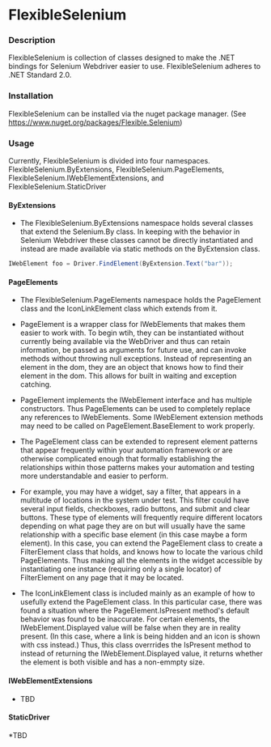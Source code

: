 ﻿# FlexibleSelenium

### Description

FlexibleSelenium is collection of classes designed to make the .NET bindings for Selenium Webdriver easier to use. FlexibleSelenium adheres to .NET Standard 2.0.

### Installation

FlexibleSelenium can be installed via the nuget package manager. (See https://www.nuget.org/packages/Flexible.Selenium)


### Usage

Currently, FlexibleSelenium is divided into four namespaces. FlexibleSelenium.ByExtensions, FlexibleSelenium.PageElements, FlexibleSelenium.IWebElementExtensions, and FlexibleSelenium.StaticDriver

#### ByExtensions

* The FlexibleSelenium.ByExtensions namespace holds several classes that extend the Selenium.By class. In keeping with the behavior in Selenium Webdriver these classes cannot be directly instantiated and instead are made available via static methods on the ByExtension class.
```csharp
IWebElement foo = Driver.FindElement(ByExtension.Text("bar"));
```
#### PageElements

* The FlexibleSelenium.PageElements namespace holds the PageElement class and the IconLinkElement class which extends from it. 

* PageElement is a wrapper class for IWebElements that makes them easier to work with. To begin wtih, they can be instantiated without currently being available via the WebDriver and thus can retain information, be passed as arguments for future use, and can invoke methods without throwing null exceptions. Instead of representing an element in the dom, they are an object that knows how to find their element in the dom. This allows for built in waiting and exception catching. 

* PageElement implements the IWebElement interface and has multiple constructors. Thus PageElements can be used to completely replace any references to IWebElements. Some IWebElement extension methods may need to be called on PageElement.BaseElement to work properly.

* The PageElement class can be extended to represent element patterns that appear frequently within your automation framework or are otherwise complicated enough that formally establishing the relationships within those patterns makes your automation and testing more understandable and easier to perform.

* For example, you may have a widget, say a filter, that appears in a multitude of locations in the system under test. This filter could have several input fields, checkboxes, radio buttons, and submit and clear buttons. These type of elements will frequently require different locators depending on what page they are on but will usually have the same relationship with a specific base element (in this case maybe a form element). In this case, you can extend the PageElement class to create a FilterElement class that holds, and knows how to locate the various child PageElements. Thus making all the elements in the widget accessible by instantiating one instance (requiring only a single locator) of FilterElement on any page that it may be located.

* The IconLinkElement class is included mainly as an example of how to usefully extend the PageElement class. In this particular case, there was found a situation where the  PageElement.IsPresent method's default behavior was found to be inaccurate. For certain elements, the IWebElement.Displayed value will be false when they are in reality present. (In this case, where a link is being hidden and an icon is shown with css instead.) Thus, this class overrrides the IsPresent method to instead of returning the IWebElement.Displayed value, it returns whether the element is both visible and has a non-emmpty size.

#### IWebElementExtensions

* TBD

#### StaticDriver

*TBD
